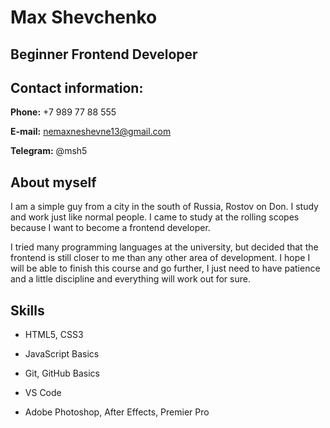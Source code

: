 # Max Shevchenko

## Beginner Frontend Developer

## Contact information:

**Phone:** +7 989 77 88 555

**E-mail:** nemaxneshevne13@gmail.com

**Telegram:** @msh5

## About mуself

I am a simple guy from a city in the south of Russia, Rostov on Don. I study and work just like normal people. I came to study at the rolling scopes because I want to become a frontend developer.

I tried many programming languages at the university, but decided that the frontend is still closer to me than any other area of development. I hope I will be able to finish this course and go further, I just need to have patience and a little discipline and everything will work out for sure.

## Skills

* HTML5, CSS3

* JavaScript Basics

* Git, GitHub Basics

* VS Code

* Adobe Photoshop, After Effects, Premier Pro